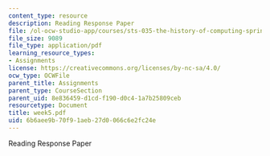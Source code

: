 ```yaml
---
content_type: resource
description: Reading Response Paper
file: /ol-ocw-studio-app/courses/sts-035-the-history-of-computing-spring-2004/6b6aee9b70f91aeb27d0066c6e2fc24e_week5.pdf
file_size: 9089
file_type: application/pdf
learning_resource_types:
- Assignments
license: https://creativecommons.org/licenses/by-nc-sa/4.0/
ocw_type: OCWFile
parent_title: Assignments
parent_type: CourseSection
parent_uid: 8e836459-d1cd-f190-d0c4-1a7b25809ceb
resourcetype: Document
title: week5.pdf
uid: 6b6aee9b-70f9-1aeb-27d0-066c6e2fc24e
---
```

Reading Response Paper